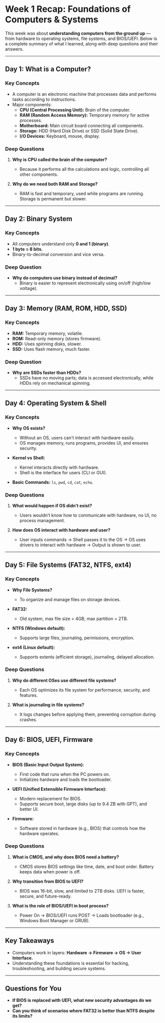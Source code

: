 # **Week 1 Recap: Foundations of Computers & Systems**

This week was about **understanding computers from the ground up** — from hardware to operating systems, file systems, and BIOS/UEFI. Below is a complete summary of what I learned, along with deep questions and their answers.

---

## **Day 1: What is a Computer?**

### **Key Concepts**
- A computer is an electronic machine that processes data and performs tasks according to instructions.
- Major components:
  - **CPU (Central Processing Unit):** Brain of the computer.
  - **RAM (Random Access Memory):** Temporary memory for active processes.
  - **Motherboard:** Main circuit board connecting all components.
  - **Storage:** HDD (Hard Disk Drive) or SSD (Solid State Drive).
  - **I/O Devices:** Keyboard, mouse, display.

### **Deep Questions**
1. **Why is CPU called the brain of the computer?**
   - Because it performs all the calculations and logic, controlling all other components.

2. **Why do we need both RAM and Storage?**
   - RAM is fast and temporary, used while programs are running. Storage is permanent but slower.

---

## **Day 2: Binary System**

### **Key Concepts**
- All computers understand only **0 and 1 (binary)**.
- **1 byte = 8 bits.**
- Binary-to-decimal conversion and vice versa.

### **Deep Question**
- **Why do computers use binary instead of decimal?**
  - Binary is easier to represent electronically using on/off (high/low voltage).

---

## **Day 3: Memory (RAM, ROM, HDD, SSD)**

### **Key Concepts**
- **RAM:** Temporary memory, volatile.
- **ROM:** Read-only memory (stores firmware).
- **HDD:** Uses spinning disks, slower.
- **SSD:** Uses flash memory, much faster.

### **Deep Question**
- **Why are SSDs faster than HDDs?**
  - SSDs have no moving parts; data is accessed electronically, while HDDs rely on mechanical spinning.

---

## **Day 4: Operating System & Shell**

### **Key Concepts**
- **Why OS exists?**
  - Without an OS, users can't interact with hardware easily.
  - OS manages memory, runs programs, provides UI, and ensures security.

- **Kernel vs Shell:**
  - Kernel interacts directly with hardware.
  - Shell is the interface for users (CLI or GUI).

- **Basic Commands:** `ls`, `pwd`, `cd`, `cat`, `echo`.

### **Deep Questions**
1. **What would happen if OS didn’t exist?**
   - Users wouldn’t know how to communicate with hardware, no UI, no process management.

2. **How does OS interact with hardware and user?**
   - User inputs commands → Shell passes it to the OS → OS uses drivers to interact with hardware → Output is shown to user.

---

## **Day 5: File Systems (FAT32, NTFS, ext4)**

### **Key Concepts**
- **Why File Systems?**
  - To organize and manage files on storage devices.

- **FAT32:**
  - Old system, max file size = 4GB, max partition = 2TB.

- **NTFS (Windows default):**
  - Supports large files, journaling, permissions, encryption.

- **ext4 (Linux default):**
  - Supports extents (efficient storage), journaling, delayed allocation.

### **Deep Questions**
1. **Why do different OSes use different file systems?**
   - Each OS optimizes its file system for performance, security, and features.

2. **What is journaling in file systems?**
   - It logs changes before applying them, preventing corruption during crashes.

---

## **Day 6: BIOS, UEFI, Firmware**

### **Key Concepts**
- **BIOS (Basic Input Output System):**
  - First code that runs when the PC powers on.
  - Initializes hardware and loads the bootloader.

- **UEFI (Unified Extensible Firmware Interface):**
  - Modern replacement for BIOS.
  - Supports secure boot, large disks (up to 9.4 ZB with GPT), and better UI.

- **Firmware:**
  - Software stored in hardware (e.g., BIOS) that controls how the hardware operates.

### **Deep Questions**
1. **What is CMOS, and why does BIOS need a battery?**
   - CMOS stores BIOS settings like time, date, and boot order. Battery keeps data when power is off.

2. **Why transition from BIOS to UEFI?**
   - BIOS was 16-bit, slow, and limited to 2TB disks. UEFI is faster, secure, and future-ready.

3. **What is the role of BIOS/UEFI in boot process?**
   - Power On → BIOS/UEFI runs POST → Loads bootloader (e.g., Windows Boot Manager or GRUB).

---

## **Key Takeaways**
- Computers work in layers: **Hardware → Firmware → OS → User Interface.**
- Understanding these foundations is essential for hacking, troubleshooting, and building secure systems.

---

## **Questions for You**
- **If BIOS is replaced with UEFI, what new security advantages do we get?**
- **Can you think of scenarios where FAT32 is better than NTFS despite its limits?**

